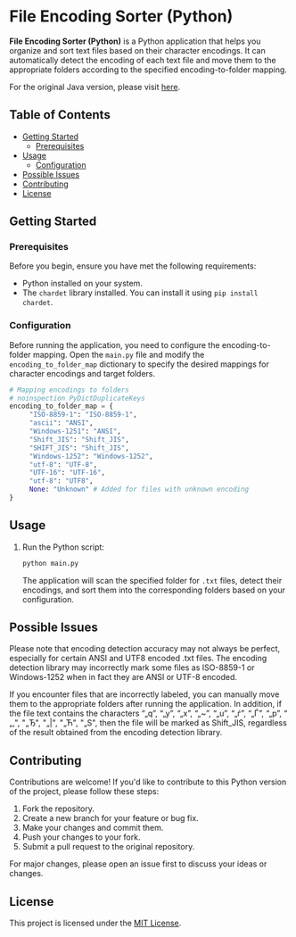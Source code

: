 # File Encoding Sorter (Python)

**File Encoding Sorter (Python)** is a Python application that helps you organize and sort text files based on their character encodings. It can automatically detect the encoding of each text file and move them to the appropriate folders according to the specified encoding-to-folder mapping.

For the original Java version, please visit [here](https://github.com/Ruslan-dev-Free-Fire/Unicode-and-ANSI-encoding-sorter).

## Table of Contents

- [Getting Started](#getting-started)
  - [Prerequisites](#prerequisites)
- [Usage](#usage)
  - [Configuration](#configuration)
- [Possible Issues](#possible-issues)
- [Contributing](#contributing)
- [License](#license)

## Getting Started

### Prerequisites

Before you begin, ensure you have met the following requirements:

- Python installed on your system.
- The `chardet` library installed. You can install it using `pip install chardet`.

### Configuration

Before running the application, you need to configure the encoding-to-folder mapping. Open the `main.py` file and modify the `encoding_to_folder_map` dictionary to specify the desired mappings for character encodings and target folders.

```python
# Mapping encodings to folders
# noinspection PyDictDuplicateKeys
encoding_to_folder_map = {
     "ISO-8859-1": "ISO-8859-1",
     "ascii": "ANSI",
     "Windows-1251": "ANSI",
     "Shift_JIS": "Shift_JIS",
     "SHIFT_JIS": "Shift_JIS",
     "Windows-1252": "Windows-1252",
     "utf-8": "UTF-8",
     "UTF-16": "UTF-16",
     "utf-8": "UTF8",
     None: "Unknown" # Added for files with unknown encoding
}
```

## Usage

1. Run the Python script:

   ```bash
   python main.py
   ```

   The application will scan the specified folder for `.txt` files, detect their encodings, and sort them into the corresponding folders based on your configuration.

## Possible Issues

Please note that encoding detection accuracy may not always be perfect, especially for certain ANSI and UTF8 encoded .txt files. The encoding detection library may incorrectly mark some files as ISO-8859-1 or Windows-1252 when in fact they are ANSI or UTF-8 encoded.

If you encounter files that are incorrectly labeled, you can manually move them to the appropriate folders after running the application. In addition, if the file text contains the characters “„q”, “„y”, “„x”, “„~”, “„u”, “„ѓ”, “„Ѓ”, “„p”, “ „‚", "„Ђ", "„|", "„Ћ", "„S", then the file will be marked as Shift_JIS, regardless of the result obtained from the encoding detection library.

## Contributing

Contributions are welcome! If you'd like to contribute to this Python version of the project, please follow these steps:

1. Fork the repository.
2. Create a new branch for your feature or bug fix.
3. Make your changes and commit them.
4. Push your changes to your fork.
5. Submit a pull request to the original repository.

For major changes, please open an issue first to discuss your ideas or changes.

## License

This project is licensed under the [MIT License](LICENSE).
